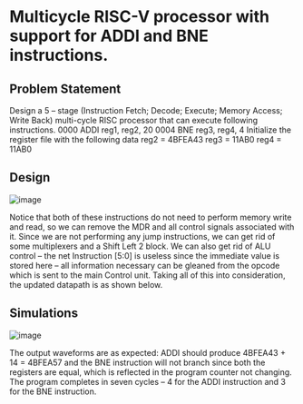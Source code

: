 # Multicycle RISC-V processor with support for ADDI and BNE instructions.

## Problem Statement
Design a 5 – stage (Instruction Fetch; Decode; Execute; Memory Access; Write Back) multi-cycle RISC processor that can execute following instructions.
0000 ADDI reg1, reg2, 20
0004 BNE reg3, reg4, 4
Initialize the register file with the following data reg2 = 4BFEA43 reg3 = 11AB0 reg4 = 11AB0

## Design

![image](https://github.com/user-attachments/assets/f7364919-7152-4142-bf72-10bf0a8db40b)

Notice that both of these instructions do not need to perform memory write and read, so we can remove the MDR and all control signals associated with it. Since we are not performing any jump instructions, we can get rid of some multiplexers and a Shift Left 2 block. We can also get rid of ALU control – the net Instruction [5:0] is useless since the immediate value is stored here – all information necessary can be gleaned from the opcode which is sent to the main Control unit. Taking all of this into consideration, the updated datapath is as shown below.

## Simulations

![image](https://github.com/user-attachments/assets/3d8bee90-6f6f-4566-b67a-06739cc24c53)

The output waveforms are as expected: ADDI should produce 4BFEA43 + 14 = 4BFEA57 and the BNE instruction will not branch since both the registers are equal, which is reflected in the program counter not changing. The program completes in seven cycles – 4 for the ADDI instruction and 3 for the BNE instruction.


